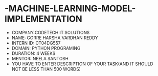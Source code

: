  # -MACHINE-LEARNING-MODEL-IMPLEMENTATION                                                                                                                                                               
* COMPANY:CODETECH IT SOLUTIONS
* NAME: GORRE HARSHA VARDHAN REDDY
* INTERN ID: CT04DG557
* DOMAIN: PYTHON PROGRAMING
* DURATION: 4 WEEKS
* MENTOR: NEELA SANTOSH
* YOU HAVE TO ENTER DESCRIPTION OF YOUR TASK(AND IT SHOULD NOT BE LESS THAN 500 WORDS)
